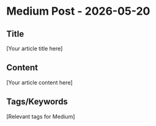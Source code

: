 # Medium Post - 2026-05-20

## Title
[Your article title here]

## Content
[Your article content here]

## Tags/Keywords
[Relevant tags for Medium]
